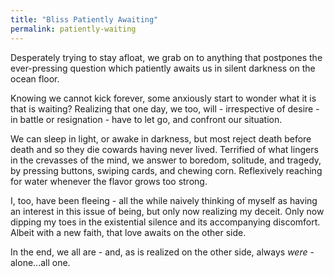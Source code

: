 ```yaml
---
title: "Bliss Patiently Awaiting"
permalink: patiently-waiting
---
```


Desperately trying to stay afloat, we grab on to anything that postpones the ever-pressing question which patiently awaits us in silent darkness on the ocean floor.

Knowing we cannot kick forever, some anxiously start to wonder what it is that is waiting? Realizing that one day, we too, will - irrespective of desire - in battle or resignation - have to let go, and confront our situation.

We can sleep in light, or awake in darkness, but most reject death before death and so they die cowards having never lived. Terrified of what lingers in the crevasses of the mind, we answer to boredom, solitude, and tragedy, by pressing buttons, swiping cards, and chewing corn. Reflexively reaching for water whenever the flavor grows too strong.

I, too, have been fleeing - all the while naively thinking of myself as having an interest in this issue of being, but only now realizing my deceit. Only now dipping my toes in the existential silence and its accompanying discomfort. Albeit with a new faith, that love awaits on the other side.

In the end, we all are - and, as is realized on the other side, always *were* - alone...all one.
